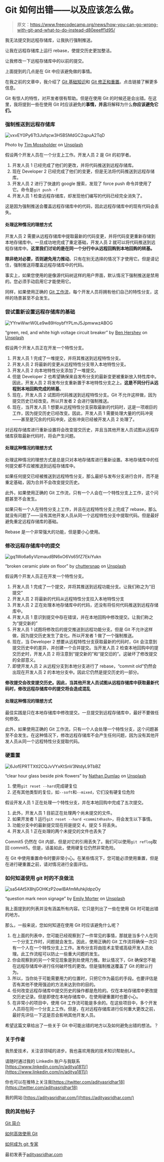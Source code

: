 # Git 如何出错——以及应该怎么做。

> 原文：<https://www.freecodecamp.org/news/how-you-can-go-wrong-with-git-and-what-to-do-instead-d80eeeff1d95/>

我无法提交到远程存储库，让我执行强制推送。

让我在远程存储库上运行 rebase，使提交历史更加整洁。

让我修改一下远程存储库中的以前的提交。

上面提到的几点是在 Git 中应该避免做的事情。

在我之前的文章中，我介绍了 [Git 基础知识](https://medium.freecodecamp.org/what-is-git-and-how-to-use-it-c341b049ae61)和 [Git 修正和重置](https://medium.freecodecamp.org/how-to-become-a-git-expert-e7c38bf54826)。点击链接了解更多信息。

Git 有惊人的特性，对开发者很有帮助。但是在使用 Git 的时候还是会出错。在这里，我将提到一些在使用 Git 时应该避免的**事情，并且**将解释为什么**你应该避免它们。**

### 强制推送到远程存储库

![vxvEY0Py6Tt3Jsfqcw3H5BSMdGC2qpuA2TqD](img/98a43fa543b4f106a8041f188d32eb25.png)

Photo by [Tim Mossholder](https://unsplash.com/@timmossholder?utm_source=medium&utm_medium=referral) on [Unsplash](https://unsplash.com?utm_source=medium&utm_medium=referral)

假设两个开发人员在一个分支上工作。开发人员 2 是 Git 的初学者。

1.  开发人员 1 已经完成了他们的更改，并将代码推送到远程存储库。
2.  现在 Developer 2 已经完成了他们的变更，但是无法将代码推送到远程存储库。
3.  开发人员 2 进行了快速的 google 搜索，发现了 force push 命令并使用了它。命令是`git push -f`
4.  开发人员 1 检查远程存储库，却发现他们编写的代码已经完全消失了。

这是因为强制推送会覆盖远程存储库中的代码，因此远程存储库中的现有代码会丢失。

#### 处理这种情况的理想方式

开发人员 2 需要从远程存储库中提取最新的代码变更，并将代码变更重新存储到本地存储库中。一旦成功地完成了重定基础，开发人员 2 就可以将代码推送到远程存储库中。**这里我们讨论的是在同一个分行中从远程回购到本地回购的转基。**

**除非绝对必要，否则避免用力推动**。只有在别无选择的情况下才使用它。但是请记住，强制推送将覆盖远程存储库中的代码。

事实上，如果您使用的是像源代码树这样的用户界面，默认情况下强制推送是禁用的。您必须手动启用它才能使用它。

同样，如果使用正确的 [Git 工作流](https://medium.freecodecamp.org/how-to-use-git-efficiently-54320a236369)，每个开发人员将拥有他们自己的特性分支，这样的场景甚至不会发生。

### 尝试重新设置远程存储库的基础

![YYrwWwrW0Le9w89HoybfYPLmJ5JpmwwzABOG](img/ae953b70627925ef11105bacc336b80f.png)

“green, red, and white high voltage circuit breaker” by [Ben Hershey](https://unsplash.com/@benhershey?utm_source=medium&utm_medium=referral) on [Unsplash](https://unsplash.com?utm_source=medium&utm_medium=referral)

假设两个开发人员正在开发一个特性分支。

1.  开发人员 1 完成了一堆提交，并将其推送到远程特性分支。
2.  开发人员 2 将最新的变更从远程特性分支带入本地特性分支。
3.  开发人员 2 向本地特性分支添加了一堆提交。
4.  但是 Developer 2 也希望确保来自发布分支的最新变更被重新放入特性库中。因此，开发人员 2 将发布分支重新置于本地特性分支之上。**这是不同分行从远程到本地回购完成的转基**。
5.  现在，开发人员 2 试图将代码推送到远程特性分支。Git 不允许这样做，因为提交历史已经改变。所以开发者 2 会进行强制推送。
6.  现在，当开发人员 1 想要从远程特性分支获取最新的代码时，这是一项艰巨的工作，因为提交历史已经改变。因此，开发人员 1 需要处理大量的代码冲突——甚至是冗余的代码冲突，这些冲突已经被开发人员 2 处理了。

对远程存储库进行重新设置将会改变提交历史，并且当其他开发人员试图从远程存储库获取最新代码时，将会产生问题。

#### 处理这种情况的理想方式

处理这种情况的理想方式是总是只对本地存储库进行重新设置。本地存储库中的任何提交都不应被推送到远程存储库中。

如果任何提交已经被推送到远程特性分支，那么最好与发布分支进行合并，而不是重定基础，因为合并不会改变提交历史。

此外，如果使用正确的 Git 工作流，只有一个人会在一个特性分支上工作，这个问题甚至不会发生。

如果只有一个人在特性分支上工作，并且在远程特性分支上完成了 rebase，那么就没有问题了——没有其他开发人员从同一个远程特性分支中提取代码。但是最好避免重定远程存储库的基础。

Rebase 是一个非常强大的功能，但是要小心使用。

### 修改远程存储库中的提交

![gq1Wo6a6yVlzmaudBN6xO6Vs65fZ7EkiYukn](img/726f08d18d9fc6a57de7c9f4ad5a3c37.png)

“broken ceramic plate on floor” by [chuttersnap](https://unsplash.com/@chuttersnap?utm_source=medium&utm_medium=referral) on [Unsplash](https://unsplash.com?utm_source=medium&utm_medium=referral)

假设两个开发人员正在开发一个特性分支。

1.  开发人员 1 完成了一个提交，并将其推送到远程功能分支。让我们称之为“旧提交”
2.  开发人员 2 将最新的代码从远程特性分支拉入本地特性分支
3.  开发人员 2 正在处理本地存储库中的代码，还没有将任何代码推送到远程存储库中。
4.  开发人员 1 意识到提交中存在错误，并在本地回购中修改提交。让我们称之为“提交新的”
5.  开发人员 1 试图将修改后的提交推送到远程功能分支。但是 Git 不允许这样做，因为提交历史发生了变化。所以开发者 1 做了一个强制推送。
6.  现在，当 Developer 2 想要从远程特性分支获取最新的代码时，Git 会注意到提交历史中的差异，并创建一个合并提交。当开发人员 2 检查本地回购中的提交历史时，开发人员 2 将注意到“提交新的”和“提交旧的”。这破坏了修改提交的全部意义。
7.  即使开发人员 2 从远程分支到本地分支进行了 rebase，“commit old”仍然会出现在开发人员 2 的本地分支中。因此它仍然是提交历史的一部分。

**修改提交会改变提交历史。因此，当其他开发人员试图从远程存储库中获取最新代码时，修改远程存储库中的提交将会造成混乱**

#### 处理这种情况的理想方式

最佳实践是只在本地存储库中修改提交。一旦提交到远程存储库中，最好不要做任何修改。

此外，如果使用正确的 Git 工作流，只有一个人会处理一个特性分支，这个问题甚至不会发生。在这种情况下，修改远程存储库不会产生任何问题，因为没有其他开发人员从同一个远程特性分支提取代码。

### 硬重置

![6JofEPRTTXtI2CQJvVYxKtSnV3NtdyL9TbBZ](img/8c6e2ad538c9bb7b07641b1be606513e.png)

“clear hour glass beside pink flowers” by [Nathan Dumlao](https://unsplash.com/@nate_dumlao?utm_source=medium&utm_medium=referral) on [Unsplash](https://unsplash.com?utm_source=medium&utm_medium=referral)

1.  使用`git reset --hard`完成硬复位
2.  还有其他类型的复位，如`--soft`和`--mixed`，它们没有硬复位危险

假设开发人员 1 正在处理一个特性分支，并在本地回购中完成了五次提交。

1.  此外，开发人员 1 目前正在处理两个尚未提交的文件。
2.  如果开发者 1 运行`git reset --hard <commit4hash>`，将会发生以下事情。
3.  功能分支中的最新提交现在将是提交 4，提交 5 将丢失。
4.  开发人员 1 正在处理的两个未提交的文件也丢失了

Commit5 仍然在 Git 内部，但是对它的引用丢失了。我们可以使用`git reflog`取回 commit5。但是，话虽如此，使用硬复位仍然非常危险。

在 Git 中使用重置命令时要非常小心。在某些情况下，您可能必须使用重置，但是在进行硬重置之前，请对情况进行全面评估。

### 如何知道使用 git 时的不良做法

![sa54At5X8hjGOHKzP2owlBAfmMuhkjIdpzOy](img/240993ab7289a66c985c0f5269e1f0b5.png)

“question mark neon signage” by [Emily Morter](https://unsplash.com/@emilymorter?utm_source=medium&utm_medium=referral) on [Unsplash](https://unsplash.com?utm_source=medium&utm_medium=referral)

我上面提到的列表并没有涵盖所有内容。它只是列出了一些在使用 Git 时可能出错的地方。

那么，一般来说，您如何知道在使用 Git 时应该避免什么呢？

1.  在上面的列表中，您可能已经观察到了一件常见的事情，那就是当多个人在同一个分支工作时，问题就会发生。因此，使用正确的 Git 工作流将确保一次只有一个人在一个特性分支上工作。发布分支将由技术主管或高级开发人员处理。此工作流程可以防止一些重大问题的发生。
2.  你会观察到的另一个常见现象是到处使用力推。默认情况下，Git 确保您不能在远程存储库中进行任何破坏性的更改。但是强制推送覆盖了 Git 的默认行为。
3.  所以，当你处于可能需要用力的位置时，只把它作为最后的手段。也要评估是否有其他不使用强迫的方法来达到你的目的。
4.  任何改变远程存储库中提交历史的操作都是危险的。仅在本地存储库中更改提交历史记录。但是即使在本地存储库中，在使用硬重置时也要小心。
5.  在非常小的项目中，使用 Git 工作流可能是多余的。在这些项目中，多个开发人员将在同一个分支上工作。但是，在对远程存储库进行任何重大更改之前，最好先评估一下这是否会影响其他开发人员。

希望这篇文章给出了一些关于 Git 中可能出错的地方以及如何避免出错的想法。？

### 关于作者

我热爱技术，关注该领域的进步。我也喜欢用我的技术知识帮助别人。

请随时通过我的 LinkedIn 账户与我联系[https://www.linkedin.com/in/aditya1811/](https://www.linkedin.com/in/aditya1811/)

你也可以在推特上关注我[https://twitter.com/adityasridhar18](https://twitter.com/adityasridhar18)

我的网站:[https://adityasridhar.com/](https://adityasridhar.com/)

### 我的其他帖子

[Git 简介](https://medium.freecodecamp.org/what-is-git-and-how-to-use-it-c341b049ae61)

[如何高效使用 Git](https://medium.freecodecamp.org/how-to-use-git-efficiently-54320a236369)

[如何成为 git 专家](https://medium.freecodecamp.org/how-to-become-a-git-expert-e7c38bf54826)

最初发表于[adityasridhar.com](https://adityasridhar.com/posts/how-you-can-go-wrong-with-git)